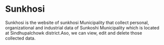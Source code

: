 # Sunkhosi
Sunkhosi is the website of sunkhosi Municipality that collect personal, organizational and industrial data of Sunkoshi Municipality which is 
located at Sindhupalchowk district.Aso, we can view, edit and delete those collected data.
